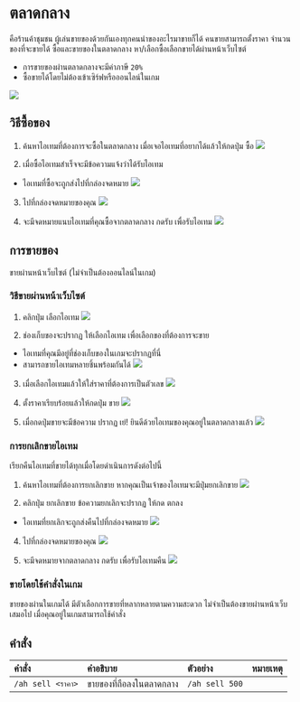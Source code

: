 # ตลาดกลาง
คือร้านค้าชุมชน ผู้เล่นขายของด้วยกันเองทุกคนนำของอะไรมาขายก็ได้ คนขายสามารถตั้งราคา จำนวนของที่จะขายได้ ซื้อและขายของในตลาดกลาง หา/เลือกซื้อเลือกขายได้ผ่านหน้าเว็บไซต์
- การขายของผ่านตลาดกลางจะมีค่าภาษี `20%`
- ซื้อขายได้โดยไม่ต้องเข้าเซิร์ฟหรือออนไลน์ในเกม
    
![](https://i.imgur.com/JIDlsfC.jpeg)

## วิธีซื้อของ 
1. ค้นหาไอเทมที่ต้องการจะซื้อในตลาดกลาง เมื่อเจอไอเทมที่อยากได้แล้วให้กดปุ่ม ซื้อ
![](https://i.imgur.com/CRlEmp3.jpeg)

2. เมื่อซื้อไอเทมสำเร็จจะมีข้อความแจ้งว่าได้รับไอเทม
- ไอเทมที่ซื้อจะถูกส่งไปที่กล่องจดหมาย
![](https://i.imgur.com/4pt9MoH.jpeg)

3. ไปที่กล่องจดหมายของคุณ
![](https://i.imgur.com/WRa3iwD.jpeg)

4. จะมีจดหมายแนบไอเทมที่คุณซื้อจากตลาดกลาง กดรับ เพื่อรับไอเทม
![](https://i.imgur.com/oFjLmVH.jpeg)

## การขายของ
ขายผ่านหน้าเว็บไซต์ (ไม่จำเป็นต้องออนไลน์ในเกม)

### วิธีขายผ่านหน้าเว็บไซต์

1. คลิกปุ่ม เลือกไอเทม 
![](https://i.imgur.com/QDNOPKo.jpeg)

2. ช่องเก็บของจะปรากฏ ให้เลือกไอเทม เพื่อเลือกของที่ต้องการจะขาย 
- ไอเทมที่คุณมีอยู่ที่ช่องเก็บของในเกมจะปรากฏที่นี่
- สามารถขายไอเทมหลายชิ้นพร้อมกันได้
![](https://i.imgur.com/UoanmP3.jpeg)

3. เมื่อเลือกไอเทมแล้วให้ใส่ราคาที่ต้องการเป็นตัวเลข
![](https://i.imgur.com/CuZyZFN.jpeg)

4. ตั้งราคาเรียบร้อยแล้วให้กดปุ่ม ขาย
![](https://i.imgur.com/zllriT7.jpeg)

5. เมื่อกดปุ่มขายจะมีข้อความ ปรากฏ เย่! ยินดีด้วยไอเทมของคุณอยู่ในตลาดกลางแล้ว
![](https://i.imgur.com/BHgLD5e.jpeg)

### การยกเลิกขายไอเทม
เรียกคืนไอเทมที่ขายได้ทุกเมื่อโดยดำเนินการดังต่อไปนี้

1. ค้นหาไอเทมที่ต้องการยกเลิกขาย หากคุณเป็นเจ้าของไอเทมจะมีปุ่มยกเลิกขาย
![](https://i.imgur.com/zhi3HGd.jpeg)

2. คลิกปุ่ม ยกเลิกขาย ข้อความยกเลิกจะปรากฏ ให้กด ตกลง
- ไอเทมที่ยกเลิกจะถูกส่งคืนไปที่กล่องจดหมาย
![](https://i.imgur.com/OtmmfVg.jpeg)

4. ไปที่กล่องจดหมายของคุณ
![](https://i.imgur.com/WRa3iwD.jpeg)

5. จะมีจดหมายจากตลาดกลาง กดรับ เพื่อรับไอเทมคืน
![](https://i.imgur.com/PVFY0zN.jpeg)

### ขายโดยใช้คำสั่งในเกม
ขายของผ่านในเกมได้ มีตัวเลือกการขายที่หลากหลายตามความสะดวก ไม่จำเป็นต้องขายผ่านหน้าเว็บเสมอไป เมื่อคุณอยู่ในเกมสามารถใช้คำสั่ง

## คำสั่ง 
| คำสั่ง | คำอธิบาย | ตัวอย่าง | หมายเหตุ |
| :-- | :-- | :-- | :-- |
| `/ah sell <ราคา>` | ขายของที่ถือลงในตลาดกลาง | `/ah sell 500` |  |
